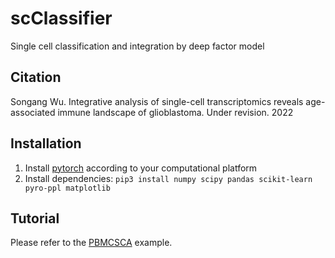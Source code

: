 # scClassifier
 Single cell classification and integration by deep factor model

## Citation
Songang Wu. Integrative analysis of single-cell transcriptomics reveals age-associated immune landscape of glioblastoma. Under revision. 2022

## Installation
1. Install [pytorch](https://pytorch.org/get-started/locally/) according to your computational platform
2. Install dependencies:
    `pip3 install numpy scipy pandas scikit-learn pyro-ppl matplotlib`

## Tutorial
Please refer to the [PBMCSCA](https://github.com/ZengFLab/scClassifier2/blob/main/pbmc68k_demo.ipynb) example.


